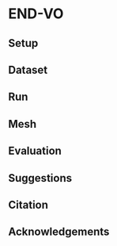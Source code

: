 # END-VO

## Setup

## Dataset

## Run

## Mesh

## Evaluation

## Suggestions

## Citation

## Acknowledgements
